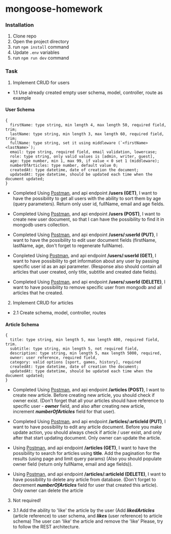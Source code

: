 # mongoose-homework

### Installation

1. Clone repo
2. Open the project directory
3. run `npm install` command
4. Update `.env` variables
5. run `npm run dev` command

### Task

1. Implement CRUD for users

- 1.1 Use already created empty user schema, model, controller, route as example

#### User Schema

```
{
  firstName: type string, min length 4, max length 50, required field, trim;
  lastName: type string, min length 3, max length 60, required field, trim;
  fullName: type string, set it using middleware (`<firstName> <lastName>`);
  email: type string, required field, email validation, lowercase;
  role: type string, only valid values is [admin, writer, guest],
  age: type number, min 1, max 99, if value < 0 set 1 (middleware);
  numberOfArticles: type number, default value 0;
  createdAt: type datetime, date of creation the document;
  updatedAt: type datetime, should be updated each time when the document updated;
}
```

- Completed Using [Postman](https://www.getpostman.com/), and api endpoint **/users (GET)**, I want to have the possibility
  to get all users with the ability to sort them by age (query parameters). Return only user id, fullName, email and age fields.

- Completed Using [Postman](https://www.getpostman.com/), and api endpoint **/users (POST)**, I want to create new user document,
  so that I can have the possibility to find it in mongodb users collection.

- Completed Using [Postman](https://www.getpostman.com/), and api endpoint **/users/:userId (PUT)**, I want to have the possibility
  to edit user document fields (firstName, lastName, age, don't forget to regenerate fullName).

- Conpleted Using [Postman](https://www.getpostman.com/), and api endpoint **/users/:userId (GET)**, I want to have possibility
  to get information about any user by passing specific user id as an api parameter.
  (Response also should contain all articles that user created, only title, subtitle and created date fields).

- Completed Using [Postman](https://www.getpostman.com/), and api endpoint **/users/:userId (DELETE)**, I want to have possibility
  to remove specific user from mongodb and all articles that he created.

2. Implement CRUD for articles

- 2.1 Create schema, model, controller, routes

#### Article Schema

```
{
  title: type string, min length 5, max length 400, required field, trim.
  subtitle: type string, min length 5, not required field,
  description: type string, min length 5, max length 5000, required,
  owner: user reference, required field,
  category: valid options [sport, games, history], required
  createdAt: type datetime, date of creation the document;
  updatedAt: type datetime, should be updated each time when the document updated;
}
```

- Completed Using [Postman](https://www.getpostman.com/), and api endpoint **/articles (POST)**, I want to create new article.
  Before creating new article, you should check if owner exist.
  (Don't forget that all your articles should have reference to specific user - **_owner_** field, and also after creating new article, increment **_numberOfArticles_** field for that user).

- Completed Using [Postman](https://www.getpostman.com/), and api endpoint **/articles/:articleId (PUT)**, I want to have possibility
  to edit any article document. Before you make update action, you should always check if article / user exist, and only
  after that start updating document. Only owner can update the article.

- Using [Postman](https://www.getpostman.com/), and api endpoint **/articles (GET)**,
  I want to have the possibility to search for articles using **title**.
  Add the pagination for the results (using page and limit query params)
  (Also you should populate owner field (return only fullName, email and age fields)).

- Using [Postman](https://www.getpostman.com/), and api endpoint **/articles/:articleId (DELETE)**,
  I want to have possibility to delete any article from database. (Don't forget to decrement **_numberOfArticles_** field for user that created this article). Only owner can delete the article

3. Not required!

- 3.1 Add the ability to 'like' the article by the user
  (Add **_likedArticles_** (article reference) to user schema, and **_likes_** (user reference) to article schema)
  The user can 'like' the article and remove the 'like'
  Please, try to follow the REST architecture.
